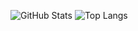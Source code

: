 ![GitHub Stats](https://github-readme-stats.vercel.app/api?username=livcm&show_icons=true&&count_private=true) ![Top Langs](https://github-readme-stats.vercel.app/api/top-langs/?username=livcm&layout=compact)
